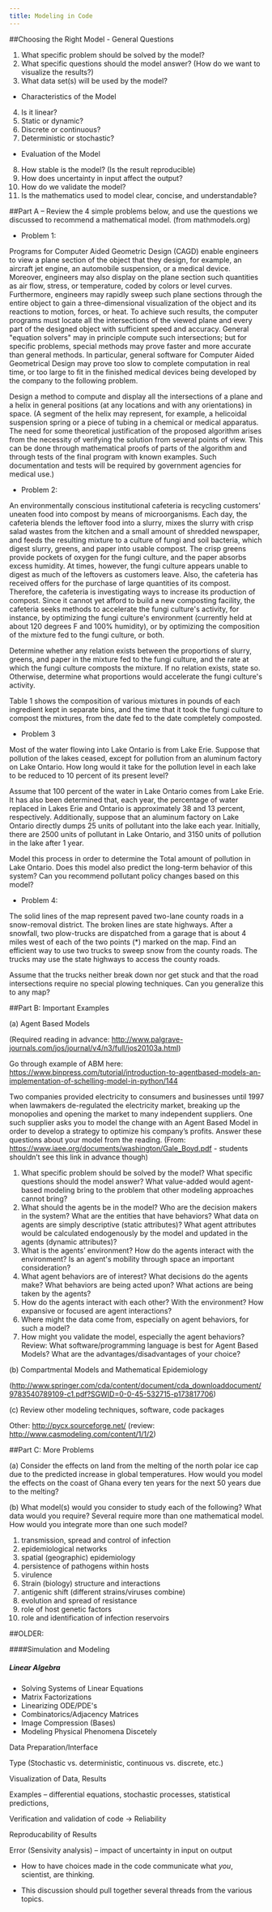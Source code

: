 ```yaml
---
title: Modeling in Code
---
```

##Choosing the Right Model - General Questions
1.	What specific problem should be solved by the model?
2.	What specific questions should the model answer?  (How do we want to visualize the results?)
3.	What data set(s) will be used by the model?
- Characteristics of the Model
4.	Is it linear?
5.	Static or dynamic?
6.	Discrete or continuous?
7.	Deterministic or stochastic?
- Evaluation of the Model
8.	How stable is the model? (Is the result reproducible)
9.	How does uncertainty in input affect the output?  
10.	How do we validate the model?
11.	Is the mathematics used to model clear, concise, and understandable?

##Part A – Review the 4 simple problems below, and use the questions we discussed to recommend a mathematical model. (from mathmodels.org)

- Problem 1:

Programs for Computer Aided Geometric Design (CAGD) enable engineers to view a plane section of the object that they design, for example, an aircraft jet engine, an automobile suspension, or a medical device. Moreover, engineers may also display on the plane section such quantities as air flow, stress, or temperature, coded by colors or level curves. Furthermore, engineers may rapidly sweep such plane sections through the entire object to gain a three-dimensional visualization of the object and its reactions to motion, forces, or heat. To achieve such results, the computer programs must locate all the intersections of the viewed plane and every part of the designed object with sufficient speed and accuracy. General "equation solvers" may in principle compute such intersections; but for specific problems, special methods may prove faster and more accurate than general methods. In particular, general software for Computer Aided Geometrical Design may prove too slow to complete computation in real time, or too large to fit in the finished medical devices being developed by the company to the following problem.

Design a method to compute and display all the intersections of a plane and a helix in general positions (at any locations and with any orientations) in space.
(A segment of the helix may represent, for example, a helicoidal suspension spring or a piece of tubing in a chemical or medical apparatus. The need for some theoretical justification of the proposed algorithm arises from the necessity of verifying the solution from several points of view. This can be done through mathematical proofs of parts of the algorithm and through tests of the final program with known examples. Such documentation and tests will be required by government agencies for medical use.)


- Problem 2:

An environmentally conscious institutional cafeteria is recycling customers' uneaten food into compost by means of microorganisms. Each day, the cafeteria blends the leftover food into a slurry, mixes the slurry with crisp salad wastes from the kitchen and a small amount of shredded newspaper, and feeds the resulting mixture to a culture of fungi and soil bacteria, which digest slurry, greens, and paper into usable compost. The crisp greens provide pockets of oxygen for the fungi culture, and the paper absorbs excess humidity. At times, however, the fungi culture appears unable to digest as much of the leftovers as customers leave. Also, the cafeteria has received offers for the purchase of large quantities of its compost. Therefore, the cafeteria is investigating ways to increase its production of compost. Since it cannot yet afford to build a new composting facility, the cafeteria seeks methods to accelerate the fungi culture's activity, for instance, by optimizing the fungi culture's environment (currently held at about 120 degrees F and 100% humidity), or by optimizing the composition of the mixture fed to the fungi culture, or both.

Determine whether any relation exists between the proportions of slurry, greens, and paper in the mixture fed to the fungi culture, and the rate at which the fungi culture composts the mixture. If no relation exists, state so. Otherwise, determine what proportions would accelerate the fungi culture's activity.

Table 1 shows the composition of various mixtures in pounds of each ingredient kept in separate bins, and the time that it took the fungi culture to compost the mixtures, from the date fed to the date completely composted.


- Problem 3

Most of the water flowing into Lake Ontario is from Lake Erie. Suppose that pollution of the lakes ceased, except for pollution from an aluminum factory on Lake Ontario. How long would it take for the pollution level in each lake to be reduced to 10 percent of its present level?

Assume that 100 percent of the water in Lake Ontario comes from Lake Erie. It has also been determined that, each year, the percentage of water replaced in Lakes Erie and Ontario is approximately 38 and 13 percent, respectively. Additionally, suppose that an aluminum factory on Lake Ontario directly dumps 25 units of pollutant into the lake each year. Initially, there are 2500 units of pollutant in Lake Ontario, and 3150 units of pollution in the lake after 1 year.

Model this process in order to determine the Total amount of pollution in Lake Ontario. Does this model also predict the long-term behavior of this system?  Can you recommend pollutant policy changes based on this model?


- Problem 4:

The solid lines of the map represent paved two-lane county roads in a snow-removal district. The broken lines are state highways. After a snowfall, two plow-trucks are dispatched from a garage that is about 4 miles west of each of the two points (*) marked on the map. Find an efficient way to use two trucks to sweep snow from the county roads. The trucks may use the state highways to access the county roads.

Assume that the trucks neither break down nor get stuck and that the road intersections require no special plowing techniques. Can you generalize this to any map?

##Part B: Important Examples

(a) Agent Based Models

(Required reading in advance: http://www.palgrave-journals.com/jos/journal/v4/n3/full/jos20103a.html)

Go through example of ABM here: https://www.binpress.com/tutorial/introduction-to-agentbased-models-an-implementation-of-schelling-model-in-python/144


Two companies provided electricity to consumers and businesses until 1997 when lawmakers de-regulated the electricity market, breaking up the monopolies and opening the market to many independent suppliers.  One such supplier asks you to model the change with an Agent Based Model in order to develop a strategy to optimize his company’s profits.  Answer these questions about your model from the reading. (From: https://www.iaee.org/documents/washington/Gale_Boyd.pdf - students shouldn’t see this link in advance though)


1.	What specific problem should be solved by the model? What specific questions should the model answer? What value-added would agent-based modeling bring to the problem that other modeling approaches cannot bring?
2.	What should the agents be in the model? Who are the decision makers in the system? What are the entities that have behaviors? What data on agents are simply descriptive (static attributes)? What agent attributes would be calculated endogenously by the model and updated in the agents (dynamic attributes)?
3.	What is the agents’ environment? How do the agents interact with the environment? Is an agent's mobility through space an important consideration?
4.	What agent behaviors are of interest? What decisions do the agents make? What behaviors are being acted upon? What actions are being taken by the agents?
5.	How do the agents interact with each other? With the environment? How expansive or focused are agent interactions?
6.	Where might the data come from, especially on agent behaviors, for such a model?
7.	How might you validate the model, especially the agent behaviors?
Review: What software/programming language is best for Agent Based Models?  What are the advantages/disadvantages of your choice?

(b) Compartmental Models and Mathematical Epidemiology

(http://www.springer.com/cda/content/document/cda_downloaddocument/9783540789109-c1.pdf?SGWID=0-0-45-532715-p173817706)

(c) Review other modeling techniques, software, code packages

Other: http://pycx.sourceforge.net/ (review: http://www.casmodeling.com/content/1/1/2)

##Part C: More Problems

(a) Consider the effects on land from the melting of the north polar ice cap due to the predicted increase in global temperatures. How would you model the effects on the coast of Ghana every ten years for the next 50 years due to the melting?

(b) What model(s) would you consider to study each of the following?  What data would you require?  Several require more than one mathematical model.  How would you integrate more than one such model?
1. transmission, spread and control of infection
2. epidemiological networks
3. spatial (geographic) epidemiology
4. persistence of pathogens within hosts
5. virulence
6. Strain (biology) structure and interactions
7. antigenic shift (different strains/viruses combine)
8. evolution and spread of resistance
9. role of host genetic factors
10. role and identification of infection reservoirs




##OLDER:


####Simulation and Modeling
##### Linear Algebra
- Solving Systems of Linear Equations
- Matrix Factorizations
- Linearizing ODE/PDE's
- Combinatorics/Adjacency Matrices
- Image Compression (Bases)
- Modeling Physical Phenomena Discetely

Data Preparation/Interface

Type (Stochastic vs. deterministic, continuous vs. discrete, etc.)

Visualization of Data, Results

Examples – differential equations, stochastic processes, statistical predictions,

Verification and validation of code → Reliability

Reproducability of Results

Error (Sensivity analysis) – impact of uncertainty in input on output

- How to have choices made in the code communicate what *you*, scientist, are
thinking.

- This discussion should pull together several threads from the various topics.
